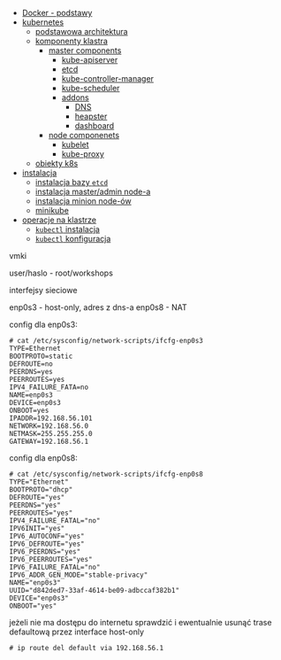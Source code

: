 
- [Docker - podstawy](./docs/docker.md)
- [kubernetes](./docs/kubernetes.md)
    - [podstawowa architektura](./docs/kubernetes.md#basic_architecture)
    - [komponenty klastra](./docs/kubernetes.md#cluster_components)
        - [master components](./docs/kubernetes.md#master_components)
            - [kube-apiserver](./docs/kubernetes.md#api_server)
            - [etcd](./docs/kubernetes.md#etcd)
            - [kube-controller-manager](./docs/kubernetes.md#kube_controller_manager)
            - [kube-scheduler](./docs/kubernetes.md#kube_scheduler)
            - [addons](./docs/kubernetes.md#addons)
                - [DNS](./docs/kubernetes.md#dns_addon)
                - [heapster](./docs/kubernetes.md#heapster)
                - [dashboard](./docs/kubernetes.md#dashboard)
        - [node componenets](./docs/kubernetes.md#node_components)
            - [kubelet](./docs/kubernetes.md#kubelet)
            - [kube-proxy](./docs/kubernetes.md#kube_proxy)
    - [obiekty k8s](./docs/objects.md)
- [instalacja](./docs/installation.md)
    - [instalacja bazy `etcd`](./docs/etcd_installation.md)
    - [instalacja master/admin node-a](./docs/master_installation.md)
    - [instalacja minion node-ów](./docs/minion_installation.md)
    - [minikube](./docs/minikube.md)
- [operacje na klastrze](./docs/operations.md)
    - [`kubectl` instalacja](./docs/operations.md#instalacja)
    - [`kubectl` konfiguracja](./docs/operations.md#konfiguracja)


vmki

user/haslo - root/workshops

interfejsy sieciowe

enp0s3 - host-only, adres z dns-a
enp0s8 - NAT

config dla enp0s3:
```
# cat /etc/sysconfig/network-scripts/ifcfg-enp0s3
TYPE=Ethernet
BOOTPROTO=static
DEFROUTE=no
PEERDNS=yes
PEERROUTES=yes
IPV4_FAILURE_FATA=no
NAME=enp0s3
DEVICE=enp0s3
ONBOOT=yes
IPADDR=192.168.56.101
NETWORK=192.168.56.0
NETMASK=255.255.255.0
GATEWAY=192.168.56.1
```

config dla enp0s8:
```
# cat /etc/sysconfig/network-scripts/ifcfg-enp0s8
TYPE="Ethernet"
BOOTPROTO="dhcp"
DEFROUTE="yes"
PEERDNS="yes"
PEERROUTES="yes"
IPV4_FAILURE_FATAL="no"
IPV6INIT="yes"
IPV6_AUTOCONF="yes"
IPV6_DEFROUTE="yes"
IPV6_PEERDNS="yes"
IPV6_PEERROUTES="yes"
IPV6_FAILURE_FATAL="no"
IPV6_ADDR_GEN_MODE="stable-privacy"
NAME="enp0s3"
UUID="d842ded7-33af-4614-be09-adbccaf382b1"
DEVICE="enp0s3"
ONBOOT="yes"
```

jeżeli nie ma dostępu do internetu sprawdzić i ewentualnie usunąć trase defaultową przez interface host-only
```
# ip route del default via 192.168.56.1
```